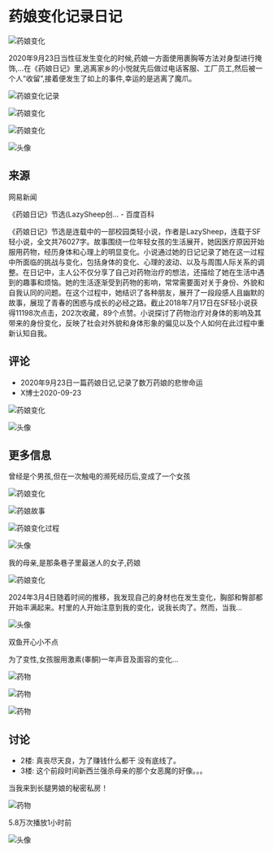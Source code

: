 # 药娘变化记录日记

![药娘变化](https://sp0.baidu.com/-rU_dTmfKgQFm2e88IuM_a/w.gif?tag=noscript&lid=12807792323914634054)

2020年9月23日当性征发生变化的时候,药娘一方面使用裹胸等方法对身型进行掩饰,...在《药娘日记》里,逃离家乡的小悦就先后做过电话客服、工厂员工,然后被一个人“收留”,接着便发生了如上的事件,幸运的是逃离了魔爪。

![药娘变化记录](https://t9.baidu.com/it/u=227278276,3964639191&fm=217&app=126&size=re3,2&q=75&n=0&g=4n&f=JPEG&fmt=auto&maxorilen2heic=2000000?s=4801D31819D1E1EB4C5459EE030010A1)

![药娘变化](https://t8.baidu.com/it/u=2633462929,4168082486&fm=217&app=126&size=re3,2&q=75&n=0&g=4n&f=JPEG&fmt=auto&maxorilen2heic=2000000?s=6002F81A9C6CDC011A75A8DB0100C0B2)

![药娘变化](https://t7.baidu.com/it/u=570618439,3149614740&fm=217&app=126&size=re3,2&q=75&n=0&g=4n&f=JPEG&fmt=auto&maxorilen2heic=2000000?s=8142F9154F62500B1A55ACD8030040B7)

![头像](https://t13.baidu.com/it/u=532311949,570939582&fm=195&app=88&size=r1,1&q=75&n=0&g=4n&f=JPEG&fmt=auto&maxorilen2heic=2000000)

## 来源
网易新闻

《药娘日记》节选(LazySheep创... - 百度百科

《药娘日记》节选是连载中的一部校园类轻小说，作者是LazySheep，连载于SF轻小说，全文共76027字。故事围绕一位年轻女孩的生活展开，她因医疗原因开始服用药物，经历身体和心理上的明显变化。小说通过她的日记记录了她在这一过程中所面临的挑战与变化，包括身体的变化、心理的波动、以及与周围人际关系的调整。在日记中，主人公不仅分享了自己对药物治疗的想法，还描绘了她在生活中遇到的趣事和烦恼。她的生活逐渐受到药物的影响，常常需要面对关于身份、外貌和自我认同的问题。在这个过程中，她结识了各种朋友，展开了一段段感人且幽默的故事，展现了青春的困惑与成长的必经之路。截止2018年7月17日在SF轻小说获得11198次点击，202次收藏，89个点赞。小说探讨了药物治疗对身体的影响及其带来的身份变化，反映了社会对外貌和身体形象的偏见以及个人如何在此过程中重新认知自我。

## 评论
- 2020年9月23日一篇药娘日记,记录了数万药娘的悲惨命运
- X博士2020-09-23

![药娘变化](https://t7.baidu.com/it/u=3106945621,3316933862&fm=3035&app=3035&size=re3,2&q=75&n=0&g=4n&f=JPEG&fmt=auto&maxorilen2heic=2000000?s=812B5F304F334690DCDCFCCA030060B1)

![头像](https://gimg3.baidu.com/search/src=https%3A%2F%2Fpic.rmb.bdstatic.com%2Fbjh%2Fuser%2F5dc757497db63ff927ed840ca8da18e7.jpeg&refer=http%3A%2F%2Fwww.baidu.com&app=2021&size=r1,1&n=0&g=4&er=404&q=75&fmt=auto&maxorilen2heic=2000000?sec=1737651600&t=7519d99777b6ff4903c2c1b4b2e4954d)

## 更多信息
曾经是个男孩,但在一次触电的濒死经历后,变成了一个女孩

![药娘变化](https://t13.baidu.com/it/u=4130420931,1100593807&fm=225&app=113&size=f9999,10000&q=75&n=0&f=JPEG&fmt=auto&maxorilen2heic=2000000?s=2D50EB028A5F3FEFD6384433030010C2)

![药娘故事](https://t8.baidu.com/it/u=2314975650,174309383&fm=217&app=126&size=re3,2&q=75&n=0&g=4n&f=JPEG&fmt=auto&maxorilen2heic=2000000?s=277B5B877863269C3F1DB5AD03006011)

![药娘变化过程](https://t7.baidu.com/it/u=1818789161,3087020165&fm=217&app=126&size=re3,2&q=75&n=0&g=4n&f=JPEG&fmt=auto&maxorilen2heic=2000000?s=FC0A249D14136FD04A998EDD03005087)

![头像](https://t13.baidu.com/it/u=532311949,570939582&fm=195&app=88&size=r1,1&q=75&n=0&g=4n&f=JPEG&fmt=auto&maxorilen2heic=2000000)

我的母亲,是那条巷子里最迷人的女子,药娘

![药娘变化](https://t9.baidu.com/it/u=1030836238,3239589424&fm=3035&app=3035&size=re3,2&q=75&n=0&g=4n&f=JPEG&fmt=auto&maxorilen2heic=2000000?s=47BB35C548DB52D4D41C093703005062)

2024年3月4日随着时间的推移，我发现自己的身材也在发生变化，胸部和臀部都开始丰满起来。村里的人开始注意到我的变化，说我长肉了。然而，当我...

![头像](https://gimg3.baidu.com/search/src=https%3A%2F%2Fpic.rmb.bdstatic.com%2Fbjh%2Fportrait%2F9979650bfe4bc6cea756bee69ece5e73.jpeg&refer=http%3A%2F%2Fwww.baidu.com&app=2021&size=r1,1&n=0&g=4&er=404&q=75&fmt=auto&maxorilen2heic=2000000?sec=1737651600&t=8abc03323e43889e6b6156199efa3ee3)

双鱼开心小不点

为了变性,女孩服用激素(睾酮)一年声音及面容的变化...

![药物](https://t8.baidu.com/it/u=731999493,3259033663&fm=217&app=137&size=re3,2&q=75&n=0&g=4n&f=JPEG&fmt=auto&maxorilen2heic=2000000?s=0F96EB074293A590D439187C0300C060)

![药物](https://t7.baidu.com/it/u=3300028716,3917609677&fm=217&app=137&size=re3,2&q=75&n=0&g=4n&f=JPEG&fmt=auto&maxorilen2heic=2000000?s=029C8A655C81F043042E886E0300607B)

![药物](https://t9.baidu.com/it/u=947973609,3281073934&fm=217&app=137&size=re3,2&q=75&n=0&g=4n&f=JPEG&fmt=auto&maxorilen2heic=2000000?s=F500D813326103111F8071B40300F063)

## 讨论
- 2楼: 真丧尽天良，为了赚钱什么都干 没有底线了。
- 3楼: 这个前段时间新西兰强杀母亲的那个女恶魔的好像。。。

当我来到长腿男娘的秘密私房！

![药物](https://t13.baidu.com/it/u=623707959,2126248445&fm=225&app=113&size=f9999,10000&q=75&n=0&f=JPEG&fmt=auto&maxorilen2heic=2000000?s=76DC7F96080060DA962294E40300A029)

5.8万次播放1小时前

![头像](https://gimg4.baidu.com/poster/src=https%3A%2F%2Favatar.bdstatic.com%2Fit%2Fu%3D2999586821%2C520396828%26fm%3D3012%26app%3D3012%26autime%3D1733210793%26size%3Db200%2C200&refer=http%3A%2F%2Fwww.baidu.com&app=2004&size=f48,48&n=0&g=0n&er=404&q=75&fmt=auto&maxorilen2heic=2000000?sec=1737651600&t=a16cae9cb5d78e6b456cb79c58faa433)

   

